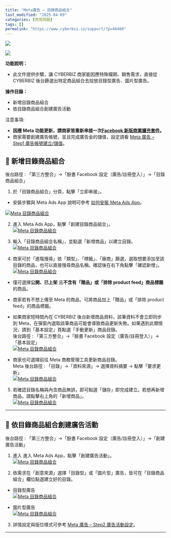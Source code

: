 ```yaml
---
title: "Meta廣告 – 目錄商品組合"
last_modified: "2025-04-09"
categories: [常見問題]
tags: []
permalink: "https://www.cyberbiz.io/support/?p=46480"
---
```


![](https://www.cyberbiz.io/support/wp-content/uploads/適用站別.png)

[![](https://www.cyberbiz.io/support/wp-content/uploads/台灣站.png)](https://www.cyberbiz.io/support/?page_id=2490)

**功能說明：**  

* 此文件提供步驟，讓 CYBERBIZ 商家能因應特殊檔期、銷售需求，直接從 CYBERBIZ 後台篩選出特定商品組合去投放目錄型廣告、圖片型廣告。

**操作目錄：**

* 新增目錄商品組合
* 依目錄商品組合創建廣告活動

注意事項:  

* **因應 Meta 功能更新，請商家皆重新串接一次[Facebook 新版商業擴充套件](https://www.cyberbiz.io/support/?p=11341)。**
* 商家需要創建廣告帳號，並且完成廣告金的儲值，設定請看 [Meta 廣告 – Step1 廣告帳號建立/儲值](https://www.cyberbiz.io/support/?p=17882)。

## 📌 新增目錄商品組合


後台路徑 :  「第三方整合」→「臉書 Facebook 設定（廣告/註冊登入）」→「目錄商品組合」  


1. 於「目錄商品組合」分頁，點擊「立即串接」。  

* 安裝步驟與 Meta Ads App 說明可參考 [如何安裝 Meta Ads App](https://www.cyberbiz.io/support/?p=47992)。  

[![Meta 目錄商品組合](https://www.cyberbiz.io/support/wp-content/uploads/如何安裝-Meta-App12.png)](https://www.cyberbiz.io/support/wp-content/uploads/如何安裝-Meta-App12.png)



2. 進入 Meta Ads App，點擊「創建目錄商品組合」。  
[![Meta 目錄商品組合](https://www.cyberbiz.io/support/wp-content/uploads/如何安裝-Meta-App10.png)](https://www.cyberbiz.io/support/wp-content/uploads/如何安裝-Meta-App10.png)



3. 輸入「目錄商品組合名稱」，並點選「新增商品」以建立目錄。  
[![Meta 目錄商品組合](https://www.cyberbiz.io/support/wp-content/uploads/Meta目錄商品組合02.png)](https://www.cyberbiz.io/support/wp-content/uploads/Meta目錄商品組合02.png)

4. 商家可於「進階搜尋」依「類型」、「標籤」、「廠商」篩選，選取想要添加至該目錄的商品，也可以直接搜尋商品名稱。確認後在右下角點擊「確認新增」。  
[![Meta 目錄商品組合](https://www.cyberbiz.io/support/wp-content/uploads/Meta目錄商品組合03.png)](https://www.cyberbiz.io/support/wp-content/uploads/Meta目錄商品組合03.png)

* 僅可選擇**公開、已上架** 且**不含有「贈品」或「排除 product feed」商品標籤** 的商品。


* 商家若有不想上傳至 Meta 的商品，可將商品加上「贈品」或「排除 product feed」的商品標籤。


* 如果商家短時間內在 CYBERBIZ 後台新增商品資料，該筆資料不會立即同步到 Meta，在彈窗內選取該筆商品可能會導致商品更新失敗。如果遇到此類情況，請到「基本設定」頁點選「手動更新」商品目錄。  
後台路徑 :  「第三方整合」→「臉書 Facebook 設定（廣告/註冊登入）」→「基本設定」  
[![Meta 目錄商品組合](https://www.cyberbiz.io/support/wp-content/uploads/Meta目錄商品組合04.png)](https://www.cyberbiz.io/support/wp-content/uploads/Meta目錄商品組合04.png)

* 商家也可選擇前往 Meta 商務管理工具更新商品目錄。  
Meta 後台路徑 :  「目錄」→「資料來源」→ 選擇資料摘要 → 點擊「要求更新」  
[![Meta 目錄商品組合](https://www.cyberbiz.io/support/wp-content/uploads/Meta目錄商品組合08.png)](https://www.cyberbiz.io/support/wp-content/uploads/Meta目錄商品組合08.png)

5. 若確認目錄名稱與內含商品無誤，即可點選「儲存」即完成建立。若想再新增商品，請點擊右上角的「新增商品」。  
[![Meta 目錄商品組合](https://www.cyberbiz.io/support/wp-content/uploads/Meta目錄商品組合05.png)](https://www.cyberbiz.io/support/wp-content/uploads/Meta目錄商品組合05.png)  

* * *

## 📌 依目錄商品組合創建廣告活動


後台路徑 :  「第三方整合」→「臉書 Facebook 設定（廣告/註冊登入）」→「創建廣告活動」  


1. 進入 進入 Meta Ads App，點擊「創建廣告活動」。  
[![Meta 目錄商品組合](https://www.cyberbiz.io/support/wp-content/uploads/如何安裝-Meta-App09.png)](https://www.cyberbiz.io/support/wp-content/uploads/如何安裝-Meta-App09.png)



2. 依需求在「創意來源」選擇「目錄型」或「圖片型」廣告，皆可在「目錄商品組合」欄位點選建立好的目錄。  

* 目錄型廣告  
[![Meta 目錄商品組合](https://www.cyberbiz.io/support/wp-content/uploads/Meta目錄商品組合07.png)](https://www.cyberbiz.io/support/wp-content/uploads/Meta目錄商品組合07.png)

* 圖片型廣告  
[![Meta 目錄商品組合](https://www.cyberbiz.io/support/wp-content/uploads/Meta目錄商品組合06.png)](https://www.cyberbiz.io/support/wp-content/uploads/Meta目錄商品組合06.png)

3. 詳情設定與版位樣式可參考 [Meta 廣告 – Step2 廣告活動設定](https://www.cyberbiz.io/support/?p=11341)。  

* * *

